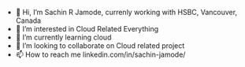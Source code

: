 - 👋 Hi, I’m Sachin R Jamode, currenly working with HSBC, Vancouver, Canada
- 👀 I’m interested in Cloud Related Everything
- 🌱 I’m currently learning cloud
- 💞️ I’m looking to collaborate on Cloud related project
- 📫 How to reach me linkedin.com/in/sachin-jamode/

<!---
sachinrj19/sachinrj19 is a ✨ special ✨ repository because its `README.md` (this file) appears on your GitHub profile.
You can click the Preview link to take a look at your changes.
--->
